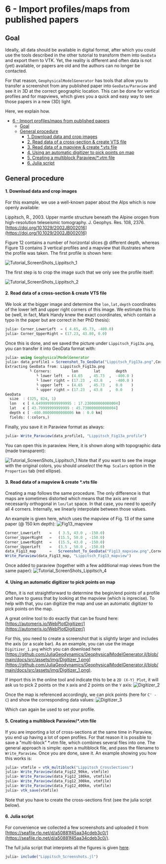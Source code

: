 # 6 - Import profiles/maps from published papers

## Goal
Ideally, all data should be available in digital format, after which you could use the tools described in the other tutorial to transform them into `GeoData` and export them to VTK.
Yet, the reality is different and often data is not (yet) available, or papers are old and the authors can no longer be contacted.

For that reason, `GeophysicalModelGenerator` has tools that allow you to transfer a screenshot from any published paper into `GeoData/Paraview` and see it in 3D at the correct geographic location. This can be done for vertical profiles and for mapviews, which gives you a quick and easy way to see those papers in a new (3D) light.

Here, we explain how.
- [6 - Import profiles/maps from published papers](#6---import-profilesmaps-from-published-papers)
  - [Goal](#goal)
  - [General procedure](#general-procedure)
      - [1. Download data and crop images](#1-download-data-and-crop-images)
      - [2. Read data of a cross-section \& create VTS file](#2-read-data-of-a-cross-section--create-vts-file)
      - [3. Read data of a mapview \& create \*.vts file](#3-read-data-of-a-mapview--create-vts-file)
      - [4. Using an automatic digitizer to pick points on map](#4-using-an-automatic-digitizer-to-pick-points-on-map)
      - [5. Creating a multiblock Paraview/\*.vtm file](#5-creating-a-multiblock-paraviewvtm-file)
      - [6. Julia script](#6-julia-script)
## General procedure
#### 1. Download data and crop images
For this example, we use a well-known paper about the Alps which is now openly available:

Lippitsch, R., 2003. Upper mantle structure beneath the Alpine orogen from high-resolution teleseismic tomography. J. Geophys. Res. 108, 2376. [https://doi.org/10.1029/2002JB002016](https://doi.org/10.1029/2002JB002016)


Figure 12 contains a number of horizontal slices @ different depth, whereas Figure 13 contains 3 vertical profiles and a mapview that illustrates where the profile was taken. The first profile is shown here:

![Tutorial_ScreenShots_Lippitsch_1](../assets/img/Tutorial_ScreenShots_Lippitsch_1.png)

The first step is to crop the image such that we only see the profile itself:

![Tutorial_ScreenShots_Lippitsch_2](../assets/img/Lippitsch_Fig13a.png)

#### 2. Read data of a cross-section & create VTS file

We look at the bigger image and determine the `lon,lat,depth` coordinates of the lower left and upper right corners of this image. We estimate this to be (well, in fact, Mark Handy knew the exact coordinates, which contain a typo in the paper but are correct in her PhD thesis):
```julia
julia> Corner_LowerLeft  = ( 4.65, 45.73, -400.0)
julia> Corner_UpperRight = (17.23, 43.80, 0.0)
```

Once this is done, and we saved the picture under `Lippitsch_Fig13a.png`, you can transfer it into GeoData format with:

```julia
julia> using GeophysicalModelGenerator
julia> data_profile1 = Screenshot_To_GeoData("Lippitsch_Fig13a.png",Corner_LowerLeft, Corner_UpperRight)
Extracting GeoData from: Lippitsch_Fig13a.png
           └ Corners:         lon       lat       depth
              └ lower left  = (4.65   , 45.73  ,  -400.0 )
              └ lower right = (17.23  , 43.8   ,  -400.0 )
              └ upper left  = (4.65   , 45.73  ,  0.0    )
              └ upper right = (17.23  , 43.8   ,  0.0    )
GeoData
  size  : (325, 824, 1)
  lon   ϵ [ 4.6499999999999995 : 17.230000000000004]
  lat   ϵ [ 43.79999999999999 : 45.730000000000004]
  depth ϵ [ -400.00000000000006 km : 0.0 km]
  fields: (:colors,)
```
Finally, you save it in Paraview format as always:
```julia
julia> Write_Paraview(data_profile1, "Lippitsch_Fig13a_profile")
```

You can open this in paraview. Here, it is shown along with topographic data (made transparent):

![Tutorial_ScreenShots_Lippitsch_1](../assets/img/Tutorial_ScreenShots_Lippitsch_3.png)
Note that if you want to see the image with the original colors, you should *unselect* the `Map Scalars` option in the `Properties` tab (red ellipse).


#### 3. Read data of a mapview & create *.vts file

Creating a map follows the same procedure. The only difference is that maps are sometimes distorted which means that the axis are not necessarily orthogonal in `lon/lat` space. In that case, you need to specify all 4 corners. Internally, we linearly interpolate between those values.

An example is given here, which uses the mapview of Fig. 13 of the same paper (@ 150 km depth):
![Fig13_mapview](../assets/img/Fig13_mapview.png)

```julia
Corner_LowerLeft    =   ( 3.5, 43.0 , -150.0)
Corner_UpperRight   =   (15.5, 50.0 , -150.0)
Corner_LowerRight   =   (15.5, 43.0 , -150.0)
Corner_UpperLeft    =   (3.5 , 50.0 , -150.0)
data_Fig13_map      =   Screenshot_To_GeoData("Fig13_mapview.png",Corner_LowerLeft, Corner_UpperRight, Corner_LowerRight=Corner_LowerRight,Corner_UpperLeft=Corner_UpperLeft)
Write_Paraview(data_Fig13_map, "Lippitsch_Fig13_mapview")
```

Once added to paraview (together with a few additional map views from the same paper):
![Tutorial_ScreenShots_Lippitsch_4](../assets/img/Tutorial_ScreenShots_Lippitsch_4.png)

#### 4. Using an automatic digitizer to pick points on map
Often, it is not straightforward to determine the begin/end points of a profile and have to guess that by looking at the mapview (which is inprecise). To help with that, you can digitize the map and use an automatic digitizer to pick points on the map.

A great online tool to do exactly that can be found here:
[https://automeris.io/WebPlotDigitizer/](https://automeris.io/WebPlotDigitizer/)

For this, you need to create a screenshot that is slightly larger and includes the axis (or a scale bar).
As an example, you can use the image `Digitizer_1.png` which you can download here [https://github.com/JuliaGeodynamics/GeophysicalModelGenerator.jl/blob/main/docs/src/assets/img/Digitizer_1.png](https://github.com/JuliaGeodynamics/GeophysicalModelGenerator.jl/blob/main/docs/src/assets/img/Digitizer_1.png).

If import this in the online tool and indicate this to be a `2D (X-Y) Plot`, it will ask us to pick 2 points on the `X` axis and 2 points on the `Y` axis:
![Digitizer_2](../assets/img/Digitizer_2.png)

Once the map is referenced accordingly, we can pick points (here for `C' - C`) and show the corresponding data values:
![Digitizer_3](../assets/img/Digitizer_3.png)

Which can again be used to set your profile.

#### 5. Creating a multiblock Paraview/*.vtm file

If you are importing a lot of cross-sections at the same time in Paraview, you end up having a lot of open profiles.
For that reason it is possible to save a "multi-block" *.vtm file, which combines several files into one.
The general approach is simple: open a multiblock file, and pass the filename to `Write_Paraview`. Once you are done, save it.
An example showing you how this works is:
```julia
julia> vtmfile = vtk_multiblock("Lippitsch_CrossSections")
julia> Write_Paraview(data_Fig12_90km, vtmfile)
julia> Write_Paraview(data_Fig12_180km, vtmfile)
julia> Write_Paraview(data_Fig12_300km, vtmfile)
julia> Write_Paraview(data_Fig12_400km, vtmfile)
julia> vtk_save(vtmfile)
```
Note that you have to create the cross-sections first (see the julia script below).

#### 6. Julia script
For convenience we collected a few screenshots and uploaded it from [https://seafile.rlp.net/d/a50881f45aa34cdeb3c0/](https://seafile.rlp.net/d/a50881f45aa34cdeb3c0/).

The full julia script that interprets all the figures is given [here](https://github.com/JuliaGeodynamics/GeophysicalModelGenerator.jl/tree/main/tutorial/Lippitsch_Screenshots.jl).
```julia
julia> include("Lippitsch_Screenshots.jl")
```
